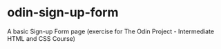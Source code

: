 # odin-sign-up-form
A basic Sign-up Form page (exercise for The Odin Project - Intermediate HTML and CSS Course)
